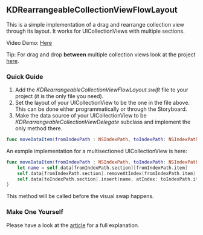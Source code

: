 ## KDRearrangeableCollectionViewFlowLayout ##

This is a simple implementation of a drag and rearrange collection view through its layout. It works for UICollectionViews with multiple sections.

Video Demo: [Here](https://v.usetapes.com/U5UrT2ePsO)

Tip: For drag and drop **between** multiple collection views look at the project [here](https://github.com/mmick66/KDDragAndDropCollectionView).

### Quick Guide ###

1. Add the *KDRearrangeableCollectionViewFlowLayout.swift* file to your project (it is the only file you need).
2. Set the layout of your UICollectionView to be the one in the file above. This can be done either programmatically or through the Storyboard.
3. Make the data source of your UICollectionView to be *KDRearrangeableCollectionViewDelegate* subclass and implement the only method there.

```Swift
func moveDataItem(fromIndexPath : NSIndexPath, toIndexPath: NSIndexPath) -> Void
```

An exmple implementation for a multisectioned UICollectionView is here:

```Swift
func moveDataItem(fromIndexPath : NSIndexPath, toIndexPath: NSIndexPath) -> Void {
    let name = self.data[fromIndexPath.section][fromIndexPath.item]
    self.data[fromIndexPath.section].removeAtIndex(fromIndexPath.item)
    self.data[toIndexPath.section].insert(name, atIndex: toIndexPath.item)
}
```

This method will be called before the visual swap happens.

### Make One Yourself ###

Please have a look at the [article](http://karmadust.com/?p=5) for a full explanation.
